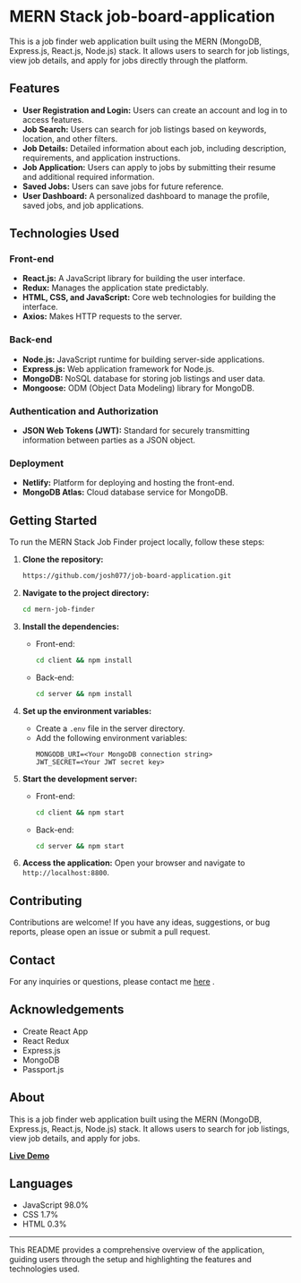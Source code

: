 # MERN Stack job-board-application

This is a job finder web application built using the MERN (MongoDB, Express.js, React.js, Node.js) stack. It allows users to search for job listings, view job details, and apply for jobs directly through the platform.

## Features

- **User Registration and Login:** Users can create an account and log in to access features.
- **Job Search:** Users can search for job listings based on keywords, location, and other filters.
- **Job Details:** Detailed information about each job, including description, requirements, and application instructions.
- **Job Application:** Users can apply to jobs by submitting their resume and additional required information.
- **Saved Jobs:** Users can save jobs for future reference.
- **User Dashboard:** A personalized dashboard to manage the profile, saved jobs, and job applications.

## Technologies Used

### Front-end
- **React.js:** A JavaScript library for building the user interface.
- **Redux:** Manages the application state predictably.
- **HTML, CSS, and JavaScript:** Core web technologies for building the interface.
- **Axios:** Makes HTTP requests to the server.

### Back-end
- **Node.js:** JavaScript runtime for building server-side applications.
- **Express.js:** Web application framework for Node.js.
- **MongoDB:** NoSQL database for storing job listings and user data.
- **Mongoose:** ODM (Object Data Modeling) library for MongoDB.

### Authentication and Authorization
- **JSON Web Tokens (JWT):** Standard for securely transmitting information between parties as a JSON object.

### Deployment
- **Netlify:** Platform for deploying and hosting the front-end.
- **MongoDB Atlas:** Cloud database service for MongoDB.

## Getting Started

To run the MERN Stack Job Finder project locally, follow these steps:

1. **Clone the repository:**
   ```bash
   https://github.com/josh077/job-board-application.git
   ```
   
2. **Navigate to the project directory:**
   ```bash
   cd mern-job-finder
   ```

3. **Install the dependencies:**
   - Front-end:
     ```bash
     cd client && npm install
     ```
   - Back-end:
     ```bash
     cd server && npm install
     ```

4. **Set up the environment variables:**
   - Create a `.env` file in the server directory.
   - Add the following environment variables:
     ```plaintext
     MONGODB_URI=<Your MongoDB connection string>
     JWT_SECRET=<Your JWT secret key>
     ```

5. **Start the development server:**
   - Front-end:
     ```bash
     cd client && npm start
     ```
   - Back-end:
     ```bash
     cd server && npm start
     ```

6. **Access the application:**
   Open your browser and navigate to `http://localhost:8800`.

## Contributing

Contributions are welcome! If you have any ideas, suggestions, or bug reports, please open an issue or submit a pull request.

## Contact

For any inquiries or questions, please contact me <a href="mailto:joshuabunty27@gmail.com">here</a>
.

## Acknowledgements

- Create React App
- React Redux
- Express.js
- MongoDB
- Passport.js

## About

This is a job finder web application built using the MERN (MongoDB, Express.js, React.js, Node.js) stack. It allows users to search for job listings, view job details, and apply for jobs.

**[Live Demo]((https://glittering-souffle-8e3568.netlify.app/about-us))**


## Languages

- JavaScript 98.0%
- CSS 1.7%
- HTML 0.3%

---

This README provides a comprehensive overview of the application, guiding users through the setup and highlighting the features and technologies used.
